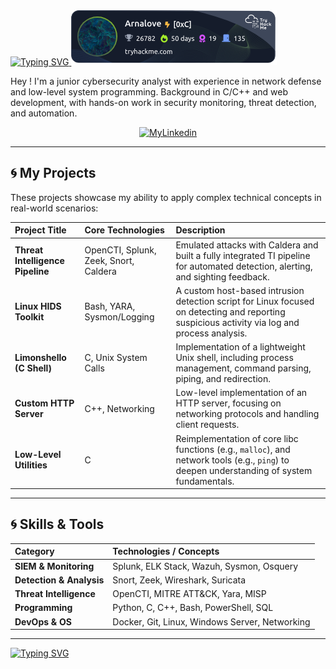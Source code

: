 <a href="https://git.io/typing-svg">
  <img src="https://readme-typing-svg.demolab.com?font=Fira+Code&pause=1000&color=22F763&width=435&lines=Hi%2C+I'm+Arno+!+Let's+connect+%3F" alt="Typing SVG"/>
</a>


<a href="https://tryhackme.com/p/Arnalove" align="right">
  <img src="https://raw.githubusercontent.com/ArnoChansarel/ArnoChansarel/master/assets/thm_propic.png" alt="TryHackMe"/>
</a>

<p>
  Hey ! I'm a junior cybersecurity analyst with experience in network defense and low-level system programming. Background in C/C++ and web development, with hands-on work in security monitoring, threat detection, and automation.
</p>

<div align="center">
  <p>
    <a href="https://www.linkedin.com/in/arnaudchansarel">
      <img src="https://skillicons.dev/icons?i=linkedin" alt="MyLinkedin">
    </a>
  </p>
</div>


---

## 🌀 My Projects

These projects showcase my ability to apply complex technical concepts in real-world scenarios:

| Project Title | Core Technologies | Description |
| :--- | :--- | :--- |
| **Threat Intelligence Pipeline** | OpenCTI, Splunk, Zeek, Snort, Caldera | Emulated attacks with Caldera and built a fully integrated TI pipeline for automated detection, alerting, and sighting feedback. |
| **Linux HIDS Toolkit** | Bash, YARA, Sysmon/Logging | A custom host-based intrusion detection script for Linux focused on detecting and reporting suspicious activity via log and process analysis. |
| **Limonshello (C Shell)** | C, Unix System Calls | Implementation of a lightweight Unix shell, including process management, command parsing, piping, and redirection. |
| **Custom HTTP Server** | C++, Networking | Low-level implementation of an HTTP server, focusing on networking protocols and handling client requests. |
| **Low-Level Utilities** | C | Reimplementation of core libc functions (e.g., `malloc`), and network tools (e.g., `ping`) to deepen understanding of system fundamentals. |

---

## 🌀 Skills & Tools

| Category | Technologies / Concepts |
| :--- | :--- |
| **SIEM & Monitoring** | Splunk, ELK Stack, Wazuh, Sysmon, Osquery |
| **Detection & Analysis** | Snort, Zeek, Wireshark, Suricata |
| **Threat Intelligence** | OpenCTI, MITRE ATT&CK, Yara, MISP |
| **Programming** | Python, C, C++, Bash, PowerShell, SQL |
| **DevOps & OS** | Docker, Git, Linux, Windows Server, Networking |

---

[![Typing SVG](https://readme-typing-svg.demolab.com?font=Fira+Code&weight=200&pause=1000&color=22F763&width=435&lines=There's+no+place+like+127.0.0.1)](https://git.io/typing-svg)

